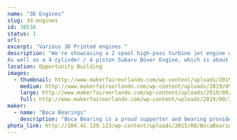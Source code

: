 ```yaml
---
name: "3D Engines"
slug: 3d-engines
id: 38538
status: 1
url: 
excerpt: "Various 3D Printed engines "
description: "We're showcasing a 2 spool high-pass turbine jet engine with over 80 3d printed parts. 
As well as a 4 cylinder / 4 piston Subaru Boxer Engine, which is about 35% the size of the original engine. This is a fully working and timed model. The top can be removed to see the inner workings of the entire engine. It is powered by a small electric DC motor."
location: Opportunity Building
images:
  - thumbnail: http://www.makerfaireorlando.com/wp-content/uploads/2019/09/20190925_120239.jpg
    medium: http://www.makerfaireorlando.com/wp-content/uploads/2019/09/20190925_120239.jpg
    large: http://www.makerfaireorlando.com/wp-content/uploads/2019/09/20190925_120239.jpg
    full: http://www.makerfaireorlando.com/wp-content/uploads/2019/09/20190925_120239.jpg
maker:
  - name: "Boca Bearings"
    description: "Boca Bearing is a proud supporter and bearing provider for makers all over the world. Based in South Florida, Boca Bearings provides all types of bearings for robotics, remote-controlled aircraft, 3D printers, industrial equipment- you name it! If it rotates, it probably has our bearing inside of it! "
photo_link: http://104.41.139.123/wp-content/uploads/2015/08/BocaBearings-Logo-Tagline-1024x427.jpg
---
```

